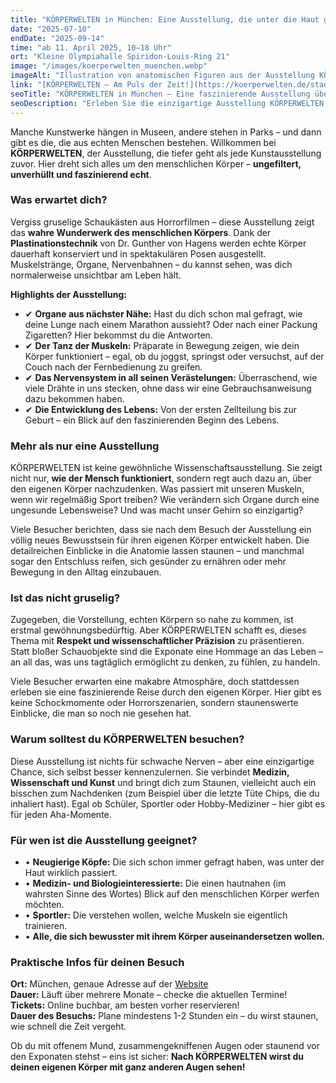 ```yaml
---
title: "KÖRPERWELTEN in München: Eine Ausstellung, die unter die Haut geht"
date: "2025-07-10"
endDate: "2025-09-14"
time: "ab 11. April 2025, 10–18 Uhr"
ort: "Kleine Olympiahalle Spiridon-Louis-Ring 21"
image: "/images/koerperwelten_muenchen.webp"
imageAlt: "Illustration von anatomischen Figuren aus der Ausstellung KÖRPERWELTEN in München mit Muskel- und Körpersystemen"
link: "[KÖRPERWELTEN – Am Puls der Zeit!](https://koerperwelten.de/stadt/muenchen/)"
seoTitle: "KÖRPERWELTEN in München – Eine faszinierende Ausstellung über den menschlichen Körper"
seoDescription: "Erleben Sie die einzigartige Ausstellung KÖRPERWELTEN in München ab dem 11. April 2025. Tauchen Sie in die faszinierende Welt des menschlichen Körpers ein, die Wissenschaft und Kunst miteinander verbindet."
---
```


Manche Kunstwerke hängen in Museen, andere stehen in Parks – und dann gibt es die, die aus echten Menschen bestehen. Willkommen bei **KÖRPERWELTEN**, der Ausstellung, die tiefer geht als jede Kunstausstellung zuvor. Hier dreht sich alles um den menschlichen Körper – **ungefiltert, unverhüllt und faszinierend echt**.

### **Was erwartet dich?**
Vergiss gruselige Schaukästen aus Horrorfilmen – diese Ausstellung zeigt das **wahre Wunderwerk des menschlichen Körpers**. Dank der **Plastinationstechnik** von Dr. Gunther von Hagens werden echte Körper dauerhaft konserviert und in spektakulären Posen ausgestellt. Muskelstränge, Organe, Nervenbahnen – du kannst sehen, was dich normalerweise unsichtbar am Leben hält. 

**Highlights der Ausstellung:**

- ✔ **Organe aus nächster Nähe:** Hast du dich schon mal gefragt, wie deine Lunge nach einem Marathon aussieht? Oder nach einer Packung Zigaretten? Hier bekommst du die Antworten.
- ✔ **Der Tanz der Muskeln:** Präparate in Bewegung zeigen, wie dein Körper funktioniert – egal, ob du joggst, springst oder versuchst, auf der Couch nach der Fernbedienung zu greifen.
- ✔ **Das Nervensystem in all seinen Verästelungen:** Überraschend, wie viele Drähte in uns stecken, ohne dass wir eine Gebrauchsanweisung dazu bekommen haben.
- ✔ **Die Entwicklung des Lebens:** Von der ersten Zellteilung bis zur Geburt – ein Blick auf den faszinierenden Beginn des Lebens.

### **Mehr als nur eine Ausstellung**
KÖRPERWELTEN ist keine gewöhnliche Wissenschaftsausstellung. Sie zeigt nicht nur, **wie der Mensch funktioniert**, sondern regt auch dazu an, über den eigenen Körper nachzudenken. Was passiert mit unseren Muskeln, wenn wir regelmäßig Sport treiben? Wie verändern sich Organe durch eine ungesunde Lebensweise? Und was macht unser Gehirn so einzigartig?

Viele Besucher berichten, dass sie nach dem Besuch der Ausstellung ein völlig neues Bewusstsein für ihren eigenen Körper entwickelt haben. Die detailreichen Einblicke in die Anatomie lassen staunen – und manchmal sogar den Entschluss reifen, sich gesünder zu ernähren oder mehr Bewegung in den Alltag einzubauen.

### **Ist das nicht gruselig?**
Zugegeben, die Vorstellung, echten Körpern so nahe zu kommen, ist erstmal gewöhnungsbedürftig. Aber KÖRPERWELTEN schafft es, dieses Thema mit **Respekt und wissenschaftlicher Präzision** zu präsentieren. Statt bloßer Schauobjekte sind die Exponate eine Hommage an das Leben – an all das, was uns tagtäglich ermöglicht zu denken, zu fühlen, zu handeln.

Viele Besucher erwarten eine makabre Atmosphäre, doch stattdessen erleben sie eine faszinierende Reise durch den eigenen Körper. Hier gibt es keine Schockmomente oder Horrorszenarien, sondern staunenswerte Einblicke, die man so noch nie gesehen hat.

### **Warum solltest du KÖRPERWELTEN besuchen?**
Diese Ausstellung ist nichts für schwache Nerven – aber eine einzigartige Chance, sich selbst besser kennenzulernen. Sie verbindet **Medizin, Wissenschaft und Kunst** und bringt dich zum Staunen, vielleicht auch ein bisschen zum Nachdenken (zum Beispiel über die letzte Tüte Chips, die du inhaliert hast). Egal ob Schüler, Sportler oder Hobby-Mediziner – hier gibt es für jeden Aha-Momente.

### **Für wen ist die Ausstellung geeignet?**
- • **Neugierige Köpfe:** Die sich schon immer gefragt haben, was unter der Haut wirklich passiert.
- • **Medizin- und Biologieinteressierte:** Die einen hautnahen (im wahrsten Sinne des Wortes) Blick auf den menschlichen Körper werfen möchten.
- • **Sportler:** Die verstehen wollen, welche Muskeln sie eigentlich trainieren.
- • **Alle, die sich bewusster mit ihrem Körper auseinandersetzen wollen.**

### **Praktische Infos für deinen Besuch**
**Ort:** München, genaue Adresse auf der [Website](https://koerperwelten.de/stadt/muenchen/)  
**Dauer:** Läuft über mehrere Monate – checke die aktuellen Termine!  
**Tickets:** Online buchbar, am besten vorher reservieren!  
**Dauer des Besuchs:** Plane mindestens 1-2 Stunden ein – du wirst staunen, wie schnell die Zeit vergeht.

Ob du mit offenem Mund, zusammengekniffenen Augen oder staunend vor den Exponaten stehst – eins ist sicher: **Nach KÖRPERWELTEN wirst du deinen eigenen Körper mit ganz anderen Augen sehen!**
